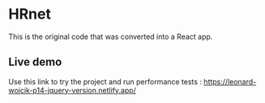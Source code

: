 # HRnet

This is the original code that was converted into a React app.

## Live demo

Use this link to try the project and run performance tests : https://leonard-wojcik-p14-jquery-version.netlify.app/

